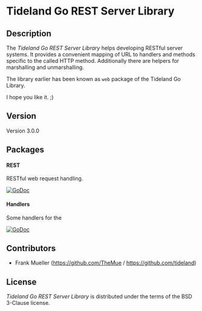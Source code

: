 # Tideland Go REST Server Library

## Description

The *Tideland Go REST Server Library* helps developing RESTful server
systems. It provides a convenient mapping of URL to handlers and methods
specific to the called HTTP method. Additionally there are helpers for 
marshalling and unmarshalling.

The library earlier has been known as `web` package of the Tideland Go Library.

I hope you like it. ;)

## Version

Version 3.0.0

## Packages

#### REST

RESTful web request handling.

[![GoDoc](https://godoc.org/github.com/tideland/gorest/rest?status.svg)](https://godoc.org/github.com/tideland/gorest/rest)

#### Handlers

Some handlers for the 

[![GoDoc](https://godoc.org/github.com/tideland/gorest/rest?status.svg)](https://godoc.org/github.com/tideland/gorest/rest)


## Contributors

- Frank Mueller (https://github.com/TheMue / https://github.com/tideland)

## License

*Tideland Go REST Server Library* is distributed under the terms of the BSD 3-Clause license.
